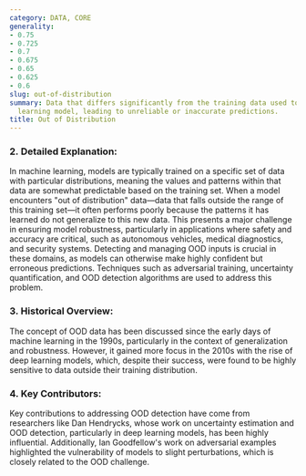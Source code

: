 ```yaml
---
category: DATA, CORE
generality:
- 0.75
- 0.725
- 0.7
- 0.675
- 0.65
- 0.625
- 0.6
slug: out-of-distribution
summary: Data that differs significantly from the training data used to train a machine
  learning model, leading to unreliable or inaccurate predictions.
title: Out of Distribution
---
```


### 2. **Detailed Explanation:**

In machine learning, models are typically trained on a specific set of data with particular distributions, meaning the values and patterns within that data are somewhat predictable based on the training set. When a model encounters "out of distribution" data—data that falls outside the range of this training set—it often performs poorly because the patterns it has learned do not generalize to this new data. This presents a major challenge in ensuring model robustness, particularly in applications where safety and accuracy are critical, such as autonomous vehicles, medical diagnostics, and security systems. Detecting and managing OOD inputs is crucial in these domains, as models can otherwise make highly confident but erroneous predictions. Techniques such as adversarial training, uncertainty quantification, and OOD detection algorithms are used to address this problem.

### 3. **Historical Overview:**

The concept of OOD data has been discussed since the early days of machine learning in the 1990s, particularly in the context of generalization and robustness. However, it gained more focus in the 2010s with the rise of deep learning models, which, despite their success, were found to be highly sensitive to data outside their training distribution.

### 4. **Key Contributors:**

Key contributions to addressing OOD detection have come from researchers like Dan Hendrycks, whose work on uncertainty estimation and OOD detection, particularly in deep learning models, has been highly influential. Additionally, Ian Goodfellow's work on adversarial examples highlighted the vulnerability of models to slight perturbations, which is closely related to the OOD challenge.